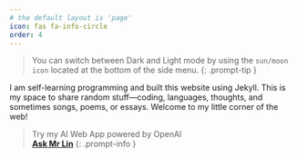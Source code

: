 ```yaml
---
# the default layout is 'page'
icon: fas fa-info-circle
order: 4
---
```

> You can switch between Dark and Light mode by using the `sun/moon icon` located at the bottom of the side menu.
{: .prompt-tip }


I am self-learning programming and built this website using Jekyll. This is my space to share random stuff—coding, languages, thoughts, and sometimes songs, poems, or essays. Welcome to my little corner of the web!


> Try my AI Web App powered by OpenAI <br> [**Ask Mr Lin**](https://myai.azurewebsites.net/)
{: .prompt-info }
